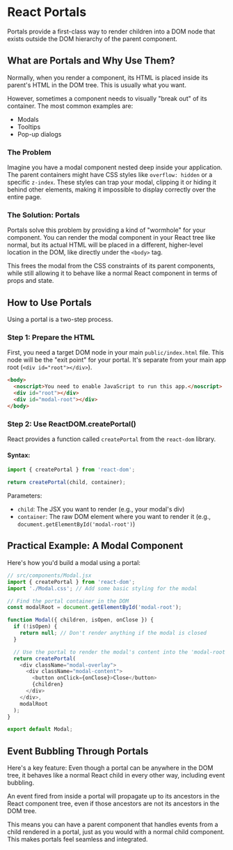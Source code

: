 # React Portals

Portals provide a first-class way to render children into a DOM node that exists outside the DOM hierarchy of the parent component.

## What are Portals and Why Use Them?

Normally, when you render a component, its HTML is placed inside its parent's HTML in the DOM tree. This is usually what you want.

However, sometimes a component needs to visually "break out" of its container. The most common examples are:

- Modals
- Tooltips
- Pop-up dialogs

### The Problem

Imagine you have a modal component nested deep inside your application. The parent containers might have CSS styles like `overflow: hidden` or a specific `z-index`. These styles can trap your modal, clipping it or hiding it behind other elements, making it impossible to display correctly over the entire page.

### The Solution: Portals

Portals solve this problem by providing a kind of "wormhole" for your component. You can render the modal component in your React tree like normal, but its actual HTML will be placed in a different, higher-level location in the DOM, like directly under the `<body>` tag.

This frees the modal from the CSS constraints of its parent components, while still allowing it to behave like a normal React component in terms of props and state.

## How to Use Portals

Using a portal is a two-step process.

### Step 1: Prepare the HTML

First, you need a target DOM node in your main `public/index.html` file. This node will be the "exit point" for your portal. It's separate from your main app root (`<div id="root"></div>`).

```html
<body>
  <noscript>You need to enable JavaScript to run this app.</noscript>
  <div id="root"></div>
  <div id="modal-root"></div>
</body>
```

### Step 2: Use ReactDOM.createPortal()

React provides a function called `createPortal` from the `react-dom` library.

#### Syntax:

```javascript
import { createPortal } from 'react-dom';

return createPortal(child, container);
```

Parameters:

- `child`: The JSX you want to render (e.g., your modal's div)
- `container`: The raw DOM element where you want to render it (e.g., `document.getElementById('modal-root')`)

## Practical Example: A Modal Component

Here's how you'd build a modal using a portal:

```javascript
// src/components/Modal.jsx
import { createPortal } from 'react-dom';
import './Modal.css'; // Add some basic styling for the modal

// Find the portal container in the DOM
const modalRoot = document.getElementById('modal-root');

function Modal({ children, isOpen, onClose }) {
  if (!isOpen) {
    return null; // Don't render anything if the modal is closed
  }

  // Use the portal to render the modal's content into the 'modal-root' div
  return createPortal(
    <div className="modal-overlay">
      <div className="modal-content">
        <button onClick={onClose}>Close</button>
        {children}
      </div>
    </div>,
    modalRoot
  );
}

export default Modal;
```

## Event Bubbling Through Portals

Here's a key feature: Even though a portal can be anywhere in the DOM tree, it behaves like a normal React child in every other way, including event bubbling.

An event fired from inside a portal will propagate up to its ancestors in the React component tree, even if those ancestors are not its ancestors in the DOM tree.

This means you can have a parent component that handles events from a child rendered in a portal, just as you would with a normal child component. This makes portals feel seamless and integrated.
